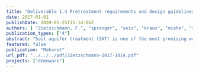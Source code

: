 ```yaml
---
title: "Deliverable 1.4 Pretreatment requirements and design guidelines for SAT technologies - DEMOWARE"
date: 2017-01-01
publishDate: 2020-05-25T15:14:06Z
authors: [ "Zietzschmann, F.", "sprenger", "seis", "kraus", "miehe", "schwarzmueller", "Vilanova, E.", "Bayer, M.", "Lakretz, A.", "Cikurel, H.", "Gelman, E.", "David, I." ]
publication_types: ["4"]
abstract: "Soil aquifer treatment (SAT) is one of the most promising water reclamation and storage techniques in water reuse. This document summarizes the experiences gained in two full scale sites (Shafdan and El Port de la Selva) focused on overcoming the barriers associated with this low-cost technology."
featured: false
publication: "Mekorot"
url_pdf: "../../../pdf/Zietzschmann-2017-1014.pdf"
projects: ["demoware"]
---
```


